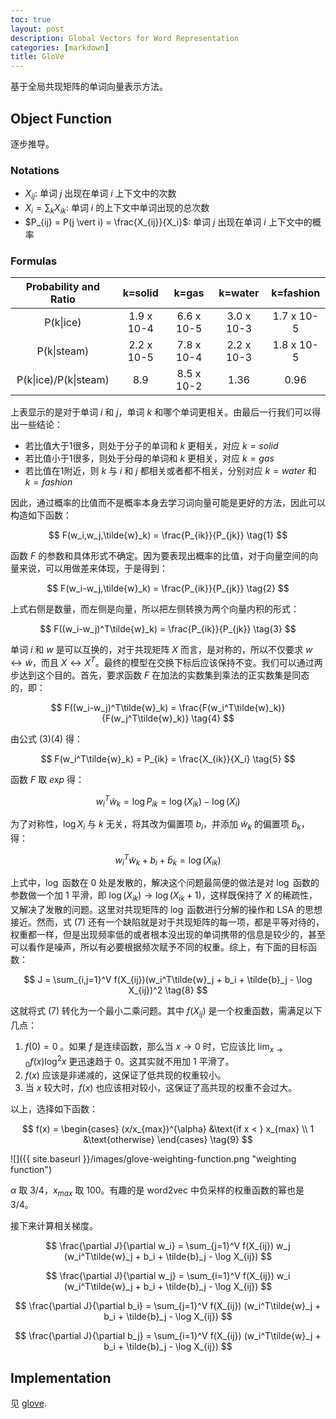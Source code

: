 ```yaml
---
toc: true
layout: post
description: Global Vectors for Word Representation
categories: [markdown]
title: GloVe
---
```



基于全局共现矩阵的单词向量表示方法。

## Object Function

逐步推导。

### Notations

- $X_{ij}$: 单词 $j$ 出现在单词 $i$ 上下文中的次数
-  $X_{i} = \sum_k X_{ik}$: 单词 $i$ 的上下文中单词出现的总次数
-  $P_{ij} = P(j \vert i) = \frac{X_{ij}}{X_i}$: 单词 $j$ 出现在单词 $i$ 上下文中的概率


### Formulas

| Probability and Ratio |  k=solid   |   k=gas    |  k=water   | k=fashion  |
| :-------------------: | :--------: | :--------: | :--------: | :--------: |
|       P(k\|ice)       | 1.9 x 10-4 | 6.6 x 10-5 | 3.0 x 10-3 | 1.7 x 10-5 |
|      P(k\|steam)      | 2.2 x 10-5 | 7.8 x 10-4 | 2.2 x 10-3 | 1.8 x 10-5 |
| P(k\|ice)/P(k\|steam) |    8.9     | 8.5 x 10-2 |    1.36    |    0.96    |

上表显示的是对于单词 $i$ 和 $j$，单词 $k$ 和哪个单词更相关。由最后一行我们可以得出一些结论：

- 若比值大于1很多，则处于分子的单词和 $k$ 更相关，对应 $k=solid$
- 若比值小于1很多，则处于分母的单词和 $k$ 更相关，对应 $k=gas$
- 若比值在1附近，则 $k$ 与 $i$ 和 $j$ 都相关或者都不相关，分别对应 $k=water$ 和 $k=fashion$

因此，通过概率的比值而不是概率本身去学习词向量可能是更好的方法，因此可以构造如下函数：

$$
F(w_i,w_j,\tilde{w}_k) = \frac{P_{ik}}{P_{jk}} \tag{1}
$$

函数 $F$ 的参数和具体形式不确定。因为要表现出概率的比值，对于向量空间的向量来说，可以用做差来体现，于是得到：

$$
F(w_i-w_j,\tilde{w}_k) = \frac{P_{ik}}{P_{jk}} \tag{2}
$$

上式右侧是数量，而左侧是向量，所以把左侧转换为两个向量内积的形式：

$$
F((w_i-w_j)^T\tilde{w}_k) = \frac{P_{ik}}{P_{jk}} \tag{3}
$$

单词 $i$ 和 $w$ 是可以互换的，对于共现矩阵 $X$ 而言，是对称的，所以不仅要求 $w \leftrightarrow \tilde{w}$，而且 $X \leftrightarrow X^T$。最终的模型在交换下标后应该保持不变。我们可以通过两步达到这个目的。首先，要求函数 $F$ 在加法的实数集到乘法的正实数集是同态的，即：

$$
F((w_i-w_j)^T\tilde{w}_k) = \frac{F(w_i^T\tilde{w}_k)}{F(w_j^T\tilde{w}_k)} \tag{4}
$$

由公式 (3)(4) 得：

$$
F(w_i^T\tilde{w}_k) = P_{ik} = \frac{X_{ik}}{X_i} \tag{5}
$$

函数 $F$ 取 $exp$ 得：

$$
w_i^T\tilde{w}_k = \log P_{ik} = \log(X_{ik}) - \log(X_{i}) \tag{6}
$$

为了对称性，$\log X_{i}$ 与 $k$ 无关，将其改为偏置项 $b_i$，并添加 $\tilde{w}_k$ 的偏置项 $\tilde{b}_k$，得：

$$
w_i^T\tilde{w}_k + b_i + \tilde{b}_k = \log(X_{ik}) \tag{7}
$$

上式中，$\log$ 函数在 0 处是发散的，解决这个问题最简便的做法是对 $\log$ 函数的参数做一个加 1 平滑，即 $\log(X_{ik}) \rightarrow \log(X_{ik}+1)$，这样既保持了 $X$ 的稀疏性，又解决了发散的问题。这里对共现矩阵的 $\log$ 函数进行分解的操作和 LSA 的思想接近。然而，式 (7) 还有一个缺陷就是对于共现矩阵的每一项，都是平等对待的，权重都一样，但是出现频率低的或者根本没出现的单词携带的信息是较少的，甚至可以看作是噪声，所以有必要根据频次赋予不同的权重。综上，有下面的目标函数：

$$
J = \sum_{i,j=1}^V f(X_{ij})(w_i^T\tilde{w}_j + b_i + \tilde{b}_j - \log X_{ij})^2 \tag{8}
$$

这就将式 (7) 转化为一个最小二乘问题。其中 $f(X_{ij})$ 是一个权重函数，需满足以下几点：

1. $f(0) = 0$ 。如果 $f$ 是连续函数，那么当 $x \rightarrow 0$ 时，它应该比 $\lim_{x \rightarrow 0}f(x)\log^2x$ 更迅速趋于 0。这其实就不用加 1 平滑了。
2. $f(x)$ 应该是非递减的，这保证了低共现的权重较小。
3. 当 $x$ 较大时，$f(x)$ 也应该相对较小，这保证了高共现的权重不会过大。

以上，选择如下函数：

$$
f(x) = \begin{cases}
   (x/x_{max})^{\alpha} &\text{if x < } x_{max} \\
   1 &\text{otherwise}
\end{cases} \tag{9}
$$


![]({{ site.baseurl }}/images/glove-weighting-function.png "weighting function")

$\alpha$ 取 3/4，$x_{max}$ 取 100。有趣的是 word2vec 中负采样的权重函数的幂也是 3/4。

接下来计算相关梯度。

$$
\frac{\partial J}{\partial w_i} = \sum_{j=1}^V f(X_{ij}) w_j (w_i^T\tilde{w}_j + b_i + \tilde{b}_j - \log X_{ij})
$$

$$
\frac{\partial J}{\partial w_j} = \sum_{i=1}^V f(X_{ij}) w_i (w_i^T\tilde{w}_j + b_i + \tilde{b}_j - \log X_{ij})
$$

$$
\frac{\partial J}{\partial b_i} = \sum_{j=1}^V f(X_{ij}) (w_i^T\tilde{w}_j + b_i + \tilde{b}_j - \log X_{ij})
$$

$$
\frac{\partial J}{\partial b_j} = \sum_{i=1}^V f(X_{ij}) (w_i^T\tilde{w}_j + b_i + \tilde{b}_j - \log X_{ij})
$$

## Implementation

见 [glove](https://github.com/cbqin/Endeavour/blob/main/notes/03-NLP/01-Vector-Semantics/GloVe/src/glove.py).